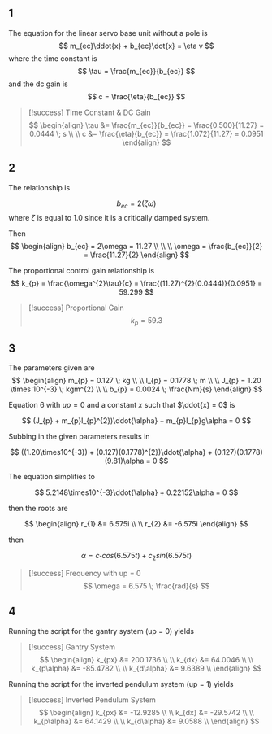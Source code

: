 ## 1
The equation for the linear servo base unit without a pole is
$$
m_{ec}\ddot{x} + b_{ec}\dot{x} = \eta v
$$
where the time constant is
$$
\tau = \frac{m_{ec}}{b_{ec}}
$$
and the dc gain is
$$
c = \frac{\eta}{b_{ec}}
$$

>[!success] Time Constant & DC Gain
>$$
>\begin{align}
>\tau &= \frac{m_{ec}}{b_{ec}} = \frac{0.500}{11.27} = 0.0444 \; s
>\\ \\
>c &= \frac{\eta}{b_{ec}} = \frac{1.072}{11.27} = 0.0951
>\end{align}
>$$
## 2
The relationship is

$$
b_{ec} = 2(\zeta \omega)
$$
where $\zeta$ is equal to 1.0 since it is a critically damped system.

Then
$$
\begin{align}
b_{ec} = 2\omega = 11.27
\\ \\ \\
\omega = \frac{b_{ec}}{2} = \frac{11.27}{2}
\end{align}
$$

The proportional control gain relationship is
$$
k_{p} = \frac{\omega^{2}\tau}{c} = \frac{(11.27)^{2}(0.0444)}{0.0951} = 59.299
$$

>[!success] Proportional Gain
>$$
>k_{p} = 59.3
>$$
## 3
The parameters given are
$$
\begin{align}
m_{p} = 0.127 \; kg \\ \\
l_{p} = 0.1778 \; m  \\ \\
J_{p} = 1.20 \times 10^{-3} \; kgm^{2} \\ \\
b_{p} = 0.0024 \; \frac{Nm}{s}
\end{align}
$$

Equation 6 with $up = 0$ and a constant $x$ such that $\ddot{x} = 0$ is

$$
(J_{p} + m_{p}l_{p}^{2})\ddot{\alpha} + m_{p}l_{p}g\alpha = 0
$$

Subbing in the given parameters results in

$$
((1.20\times10^{-3}) + (0.127)(0.1778)^{2})\ddot{\alpha} + (0.127)(0.1778)(9.81)\alpha = 0
$$

The equation simplifies to

$$
5.2148\times10^{-3}\ddot{\alpha} + 0.22152\alpha = 0
$$

then the roots are

$$
\begin{align}
r_{1} &= 6.575i \\
 \\
r_{2} &= -6.575i
\end{align}
$$

then

$$
\alpha = c_{1} cos(6.575t) + c_{2} sin(6.575t)
$$


>[!success] Frequency with up = 0
>$$
>\omega = 6.575 \; \frac{rad}{s}
>$$
## 4
Running the script for the gantry system (up = 0) yields

>[!success] Gantry System
>$$
>\begin{align}
>k_{px} &= 200.1736 \\
>\\
>k_{dx} &= 64.0046 \\
>\\
>k_{p\alpha} &= -85.4782 \\
>\\
>k_{d\alpha} &= 9.6389 \\
>\end{align}
>$$


Running the script for the inverted pendulum system (up = 1) yields

>[!success] Inverted Pendulum System
>$$
>\begin{align}
>k_{px} &= -12.9285 \\
>\\
>k_{dx} &= -29.5742 \\
>\\
>k_{p\alpha} &= 64.1429 \\
>\\
>k_{d\alpha} &= 9.0588 \\
>\end{align}
>$$












